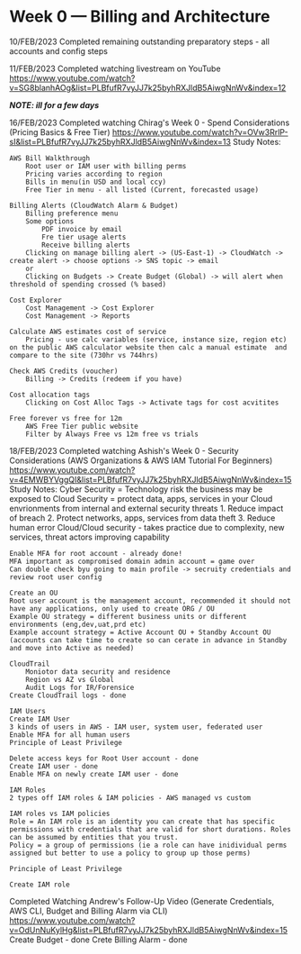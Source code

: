 # Week 0 — Billing and Architecture

10/FEB/2023
Completed remaining outstanding preparatory steps - all accounts and config steps

11/FEB/2023
Completed watching livestream on YouTube
https://www.youtube.com/watch?v=SG8blanhAOg&list=PLBfufR7vyJJ7k25byhRXJldB5AiwgNnWv&index=12

***NOTE: ill for a few days***

16/FEB/2023 
Completed watching Chirag's Week 0 - Spend Considerations (Pricing Basics & Free Tier)
https://www.youtube.com/watch?v=OVw3RrlP-sI&list=PLBfufR7vyJJ7k25byhRXJldB5AiwgNnWv&index=13
Study Notes:

    AWS Bill Walkthrough
        Root user or IAM user with billing perms
        Pricing varies according to region
        Bills in menu(in USD and local ccy)
        Free Tier in menu - all listed (Current, forecasted usage)

    Billing Alerts (CloudWatch Alarm & Budget)
        Billing preference menu
        Some options
            PDF invoice by email
            Fre tier usage alerts
            Receive billing alerts
        Clicking on manage billing alert -> (US-East-1) -> CloudWatch -> create alert -> choose options -> SNS topic -> email
        or
        Clicking on Budgets -> Create Budget (Global) -> will alert when threshold of spending crossed (% based)
        
    Cost Explorer
        Cost Management -> Cost Explorer
        Cost Management -> Reports

    Calculate AWS estimates cost of service
        Pricing - use calc variables (service, instance size, region etc) on the public AWS calculator website then calc a manual estimate 	and compare to the site (730hr vs 744hrs)

    Check AWS Credits (voucher)
        Billing -> Credits (redeem if you have)

    Cost allocation tags
        Clicking on Cost Alloc Tags -> Activate tags for cost acvitites

    Free forever vs free for 12m
        AWS Free Tier public website
        Filter by Always Free vs 12m free vs trials

18/FEB/2023
Completed watching Ashish's Week 0 - Security Considerations (AWS Organizations & AWS IAM Tutorial For Beginners)
https://www.youtube.com/watch?v=4EMWBYVggQI&list=PLBfufR7vyJJ7k25byhRXJldB5AiwgNnWv&index=15
Study Notes: 
    Cyber Security = Technology risk the business may be exposed to
    Cloud Security = protect data, apps, services in your Cloud envrionments from internal and external security threats
    1. Reduce impact of breach
    2. Protect networks, apps, services from data theft
    3. Reduce human error
    Cloud/Cloud security - takes practice due to complexity, new services, threat actors improving capability

    Enable MFA for root account - already done!
    MFA important as compromised domain admin account = game over
    Can double check byu going to main profile -> secruity credentials and review root user config

    Create an OU
    Root user account is the management account, recommended it should not have any applications, only used to create ORG / OU
    Example OU strategy = different business units or different environments (eng,dev,uat,prd etc)
    Example account strategy = Active Account OU + Standby Account OU (accounts can take time to create so can cerate in advance in Standby and move into Active as needed)

    CloudTrail
        Moniotor data security and residence
        Region vs AZ vs Global
        Audit Logs for IR/Forensice
    Create CloudTrail logs - done

    IAM Users
    Create IAM User
    3 kinds of users in AWS - IAM user, system user, federated user
    Enable MFA for all human users
    Principle of Least Privilege
    
    Delete access keys for Root User account - done
    Create IAM user - done
    Enable MFA on newly create IAM user - done

    IAM Roles
    2 types off IAM roles & IAM policies - AWS managed vs custom

    IAM roles vs IAM policies 
    Role = An IAM role is an identity you can create that has specific permissions with credentials that are valid for short durations. Roles can be assumed by entities that you trust.
    Policy = a group of permissions (ie a role can have inidividual perms assigned but better to use a policy to group up those perms)

    Principle of Least Privilege

    Create IAM role

Completed Watching Andrew's Follow-Up Video (Generate Credentials, AWS CLI, Budget and Billing Alarm via CLI)
https://www.youtube.com/watch?v=OdUnNuKylHg&list=PLBfufR7vyJJ7k25byhRXJldB5AiwgNnWv&index=15
Create Budget - done
Crete Billing Alarm - done


